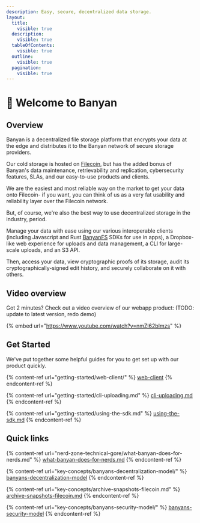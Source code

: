 ```yaml
---
description: Easy, secure, decentralized data storage.
layout:
  title:
    visible: true
  description:
    visible: true
  tableOfContents:
    visible: true
  outline:
    visible: true
  pagination:
    visible: true
---
```


# 🌲 Welcome to Banyan

## Overview

Banyan is a decentralized file storage platform that encrypts your data at the edge and distributes it to the Banyan network of secure storage providers.

Our cold storage is hosted on [Filecoin](https://docs.filecoin.io/), but has the added bonus of Banyan's data maintenance, retrievability and replication, cybersecurity features, SLAs, and our easy-to-use products and clients.

We are the easiest and most reliable way on the market to get your data onto Filecoin- if you want, you can think of us as a very fat usability and reliability layer over the Filecoin network.&#x20;

But, of course, we're also the best way to use decentralized storage in the industry, period.

Manage your data with ease using our various interoperable clients (including Javascript and Rust [BanyanFS](key-concepts/drives-and-banyanfs/) SDKs for use in apps), a Dropbox-like web experience for uploads and data management, a CLI for large-scale uploads, and an S3 API.

Then, access your data, view cryptographic proofs of its storage, audit its cryptographically-signed edit history, and securely collaborate on it with others.

## Video overview

Got 2 minutes? Check out a video overview of our webapp product: (TODO: update to latest version, redo demo)

{% embed url="https://www.youtube.com/watch?v=nmZl62bImzs" %}

## Get Started

We've put together some helpful guides for you to get set up with our product quickly.

{% content-ref url="getting-started/web-client/" %}
[web-client](getting-started/web-client/)
{% endcontent-ref %}

{% content-ref url="getting-started/cli-uploading.md" %}
[cli-uploading.md](getting-started/cli-uploading.md)
{% endcontent-ref %}

{% content-ref url="getting-started/using-the-sdk.md" %}
[using-the-sdk.md](getting-started/using-the-sdk.md)
{% endcontent-ref %}

## Quick links

{% content-ref url="nerd-zone-technical-gore/what-banyan-does-for-nerds.md" %}
[what-banyan-does-for-nerds.md](nerd-zone-technical-gore/what-banyan-does-for-nerds.md)
{% endcontent-ref %}

{% content-ref url="key-concepts/banyans-decentralization-model/" %}
[banyans-decentralization-model](key-concepts/banyans-decentralization-model/)
{% endcontent-ref %}

{% content-ref url="key-concepts/archive-snapshots-filecoin.md" %}
[archive-snapshots-filecoin.md](key-concepts/archive-snapshots-filecoin.md)
{% endcontent-ref %}

{% content-ref url="key-concepts/banyans-security-model/" %}
[banyans-security-model](key-concepts/banyans-security-model/)
{% endcontent-ref %}
